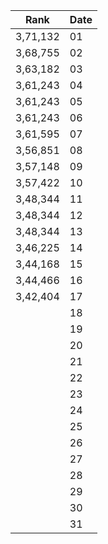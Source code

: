 |Rank| Date |
|---------|--|
| 3,71,132 |01|
| 3,68,755|02|
| 3,63,182  |03|
| 3,61,243 |04|
| 3,61,243  |05|
| 3,61,243   |06|
| 3,61,595 |07|
| 3,56,851  |08|
| 3,57,148 |09|
| 3,57,422 |10|
| 3,48,344  |11|
| 3,48,344  |12|
| 3,48,344   |13|
| 3,46,225 |14|
| 3,44,168 |15|
| 3,44,466  |16|
| 3,42,404  |17|
|   |18|
|   |19|
|  |20|
|   |21|
|   |22|
|   |23|
|   |24|
|    |25|
|    |26|
|    |27|
|   |28|
|   |29|
|   |30|
|   |31|
